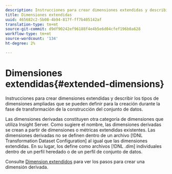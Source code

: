 ```yaml
---
description: Instrucciones para crear dimensiones extendidas y describir los tipos de dimensiones ampliadas que se pueden definir para la creación durante la fase de transformación de la construcción del conjunto de datos.
title: Dimensiones extendidas
uuid: 465682c2-5b08-4b94-817f-ff7b405142af
translation-type: tm+mt
source-git-commit: d9df90242ef96188f4e4b5e6d04cfef196b0a628
workflow-type: tm+mt
source-wordcount: '134'
ht-degree: 2%

---
```



# Dimensiones extendidas{#extended-dimensions}

Instrucciones para crear dimensiones extendidas y describir los tipos de dimensiones ampliadas que se pueden definir para la creación durante la fase de transformación de la construcción del conjunto de datos.

Las dimensiones derivadas constituyen otra categoría de dimensiones que utiliza Insight Server. Como sugiere el nombre, las dimensiones derivadas se crean a partir de dimensiones o métricas extendidas existentes. Las dimensiones derivadas no se definen dentro de un archivo [!DNL Transformation Dataset Configuration] al igual que las dimensiones extendidas. En su lugar, los define como archivos [!DNL .dim] individuales dentro de un perfil heredado o de un perfil de conjunto de datos.

Consulte [Dimension extendidos](https://docs.adobe.com/content/help/en/data-workbench/using/client/admin-ui/profile-mgr/c-dvrd-dim.html) para ver los pasos para crear una dimensión derivada.

